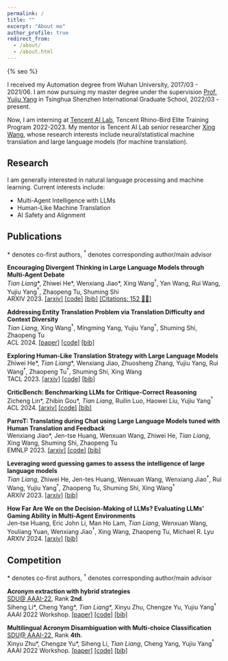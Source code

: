 ```yaml
---
permalink: /
title: ""
excerpt: "About me"
author_profile: true
redirect_from: 
  - /about/
  - /about.html
---
```

{% seo %}

<!-- ## About Me -->
I received my Automation degree from Wuhan University, 2017/03 - 2021/06. I am now pursuing my master degree under the supervision [Prof. Yujiu Yang](https://scholar.google.co.za/citations?user=4gH3sxsAAAAJ&hl=zh-CN) in Tsinghua Shenzhen International Graduate School, 2022/03 - present.

Now, I am interning at [Tencent AI Lab](https://ai.tencent.com/ailab/nlp/en/index.html), Tencent Rhino-Bird Elite Training Program 2022-2023. My mentor is Tencent AI Lab senior researcher [Xing Wang](http://xingwang4nlp.com/), whose research interests include neural/statistical machine translation and large language models (for machine translation).


## Research
I am generally interested in natural language processing and machine learning. Current interests include:
- Multi-Agent Intelligence with LLMs
- Human-Like Machine Translation
- AI Safety and Alignment

<!-- ## News
ParroT was accepted to EMNLP 2023 Findings. Congratulations to all the co-authors! -->

## Publications
\* denotes co-first authors, $^\dagger$ denotes corresponding author/main advisor

**Encouraging Divergent Thinking in Large Language Models through Multi-Agent Debate**<br>
*Tian Liang*\*, Zhiwei He\*, Wenxiang Jiao\*, Xing Wang$^\dagger$, Yan Wang, Rui Wang, Yujiu Yang$^\dagger$, Zhaopeng Tu, Shuming Shi<br>
ARXIV 2023. [[arxiv]](https://arxiv.org/abs/2305.19118) [[code]](https://github.com/Skytliang/Multi-Agents-Debate) [[bib]](files/liang2023encouraging/bib.txt) [[Citations: 152 🎉🎉]](https://scholar.google.com.hk/scholar?hl=zh-CN&as_sdt=0%2C5&q=Encouraging+Divergent+Thinking+in+Large+Language+Models+through+Multi-Agent+Debate&btnG=)

**Addressing Entity Translation Problem via Translation Difficulty and Context Diversity**<br>
*Tian Liang*, Xing Wang$^\dagger$, Mingming Yang, Yujiu Yang$^\dagger$, Shuming Shi, Zhaopeng Tu<br>
ACL 2024. [[paper]](files/liang2024addressing/Addressing_Entity_Translation_Problem.pdf) [[code]](https://github.com/Skytliang/EntityTranslation) [[bib]](files/liang2024addressing/bib.txt)

**Exploring Human-Like Translation Strategy with Large Language Models**<br>
Zhiwei He\*, *Tian Liang*\*, Wenxiang Jiao, Zhuosheng Zhang, Yujiu Yang, Rui Wang$^\dagger$, Zhaopeng Tu$^\dagger$, Shuming Shi, Xing Wang<br>
TACL 2023. [[arxiv]](https://arxiv.org/abs/2305.04118) [[code]](https://github.com/zwhe99/MAPS-mt) [[bib]](files/he2023exploring/bib.txt)

**CriticBench: Benchmarking LLMs for Critique-Correct Reasoning**<br>
Zicheng Lin\*, Zhibin Gou\*, *Tian Liang*, Ruilin Luo, Haowei Liu, Yujiu Yang$^\dagger$<br>
ACL 2024. [[arxiv]](https://arxiv.org/abs/2402.14809) [[code]](https://github.com/CriticBench/CriticBench) [[bib]](files/lin2024criticbench/bib.txt)

**ParroT: Translating during Chat using Large Language Models tuned with Human Translation and Feedback**<br>
Wenxiang Jiao\*, Jen-tse Huang, Wenxuan Wang, Zhiwei He, *Tian Liang*, Xing Wang, Shuming Shi, Zhaopeng Tu<br>
EMNLP 2023. [[arxiv]](https://arxiv.org/abs/2304.02426) [[code]](https://github.com/wxjiao/ParroT) [[bib]](files/jiao2023parrot/bib.txt)

**Leveraging word guessing games to assess the intelligence of large language models**<br>
*Tian Liang*, Zhiwei He, Jen-tes Huang, Wenxuan Wang, Wenxiang Jiao$^\dagger$, Rui Wang, Yujiu Yang$^\dagger$, Zhaopeng Tu, Shuming Shi, Xing Wang$^\dagger$<br>
ARXIV 2023. [[arxiv]](https://arxiv.org/abs/2310.20499) [[bib]](files/liang2023leveraging/bib.txt)

**How Far Are We on the Decision-Making of LLMs? Evaluating LLMs' Gaming Ability in Multi-Agent Environments**<br>
Jen-tse Huang, Eric John Li, Man Ho Lam, *Tian Liang*, Wenxuan Wang, Youliang Yuan, Wenxiang Jiao$^\dagger$, Xing Wang, Zhaopeng Tu, Michael R. Lyu<br>
ARXIV 2024. [[arxiv]](https://arxiv.org/abs/2403.11807) [[bib]](files/huang2024far/bib.txt)

## Competition
\* denotes co-first authors, $^\dagger$ denotes corresponding author/main advisor

**Acronym extraction with hybrid strategies**<br>
[SDU@ AAAI-22](https://sites.google.com/view/sdu-aaai22/shared-task), Rank **2nd**.<br>
Siheng Li\*, Cheng Yang\*, *Tian Liang*\*, Xinyu Zhu, Chengze Yu, Yujiu Yang$^\dagger$<br>
AAAI 2022 Workshop. [[paper]](https://ceur-ws.org/Vol-3164/paper25.pdf) [[code]](https://github.com/carlyoung1999/AAAI-SDU-Task1) [[bib]](files/li2022acronym/bib.txt)

**Multilingual Acronym Disambiguation with Multi-choice Classification**<br>
[SDU@ AAAI-22](https://sites.google.com/view/sdu-aaai22/shared-task), Rank **4th**.<br>
Xinyu Zhu\*, Chengze Yu\*, Siheng Li, *Tian Liang*, Cheng Yang, Yujiu Yang$^\dagger$<br>
AAAI 2022 Workshop. [[paper]](files/zhu2022multilingual/AAAI_2022_workshop__CEUR_WS_.pdf) [[code]](https://github.com/TianHongZXY/1919-AAAI22-SDU-shared-task2) [[bib]](files/zhu2022multilingual/bib.txt)


<!-- # Awards
Outstanding Undergraduate Thesis in WHU (top 1%) -->